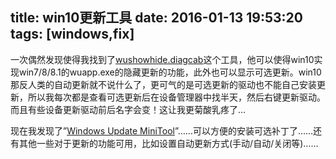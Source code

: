 title: win10更新工具
date: 2016-01-13  19:53:20
tags: [windows,fix]
---
一次偶然发现使得我找到了[wushowhide.diagcab](http://download.microsoft.com/download/F/2/2/F22D5FDB-59CD-4275-8C95-1BE17BF70B21/wushowhide.diagcab)这个工具，他可以使得win10实现win7/8/8.1的wuapp.exe的隐藏更新的功能，此外也可以显示可选更新。win10那反人类的自动更新就不说什么了，更可气的是可选更新的驱动也不能自己安装更新，所以我每次都是查看可选更新后在设备管理器中找半天，然后右键更新驱动。而且有些设备更新驱动前后名字会变！这让我更菊酸乳疼了…

现在我发现了”[Windows Update MiniTool](http://forum.ru-board.com/topic.cgi?forum=5&topic=48142#2)”……可以方便的安装可选补丁了……还有其他一些对于更新的功能可用，比如设置自动更新方式(手动/自动/关闭等)……